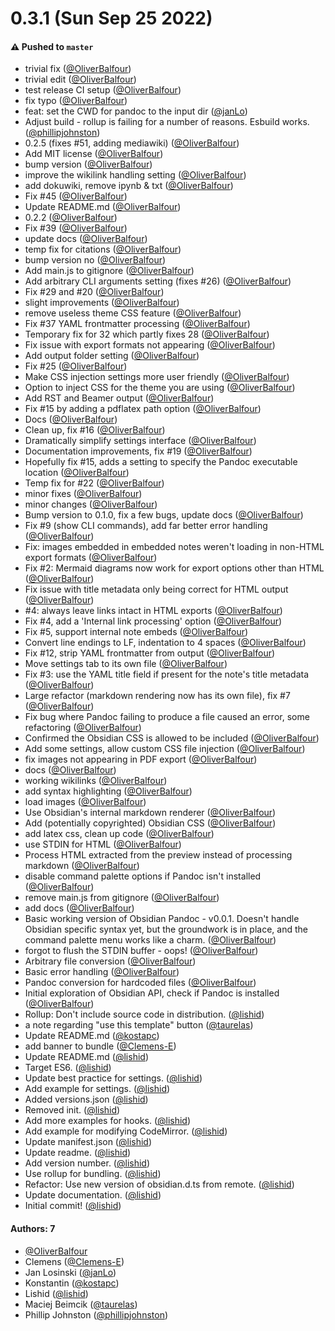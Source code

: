 # 0.3.1 (Sun Sep 25 2022)

#### ⚠️ Pushed to `master`

- trivial fix ([@OliverBalfour](https://github.com/OliverBalfour))
- trivial edit ([@OliverBalfour](https://github.com/OliverBalfour))
- test release CI setup ([@OliverBalfour](https://github.com/OliverBalfour))
- fix typo ([@OliverBalfour](https://github.com/OliverBalfour))
- feat: set the CWD for pandoc to the input dir ([@janLo](https://github.com/janLo))
- Adjust build - rollup is failing for a number of reasons. Esbuild works. ([@phillipjohnston](https://github.com/phillipjohnston))
- 0.2.5 (fixes #51, adding mediawiki) ([@OliverBalfour](https://github.com/OliverBalfour))
- Add MIT license ([@OliverBalfour](https://github.com/OliverBalfour))
- bump version ([@OliverBalfour](https://github.com/OliverBalfour))
- improve the wikilink handling setting ([@OliverBalfour](https://github.com/OliverBalfour))
- add dokuwiki, remove ipynb & txt ([@OliverBalfour](https://github.com/OliverBalfour))
- Fix #45 ([@OliverBalfour](https://github.com/OliverBalfour))
- Update README.md ([@OliverBalfour](https://github.com/OliverBalfour))
- 0.2.2 ([@OliverBalfour](https://github.com/OliverBalfour))
- Fix #39 ([@OliverBalfour](https://github.com/OliverBalfour))
- update docs ([@OliverBalfour](https://github.com/OliverBalfour))
- temp fix for citations ([@OliverBalfour](https://github.com/OliverBalfour))
- bump version no ([@OliverBalfour](https://github.com/OliverBalfour))
- Add main.js to gitignore ([@OliverBalfour](https://github.com/OliverBalfour))
- Add arbitrary CLI arguments setting (fixes #26) ([@OliverBalfour](https://github.com/OliverBalfour))
- Fix #29 and #20 ([@OliverBalfour](https://github.com/OliverBalfour))
- slight improvements ([@OliverBalfour](https://github.com/OliverBalfour))
- remove useless theme CSS feature ([@OliverBalfour](https://github.com/OliverBalfour))
- Fix #37 YAML frontmatter processing ([@OliverBalfour](https://github.com/OliverBalfour))
- Temporary fix for 32 which partly fixes 28 ([@OliverBalfour](https://github.com/OliverBalfour))
- Fix issue with export formats not appearing ([@OliverBalfour](https://github.com/OliverBalfour))
- Add output folder setting ([@OliverBalfour](https://github.com/OliverBalfour))
- Fix #25 ([@OliverBalfour](https://github.com/OliverBalfour))
- Make CSS injection settings more user friendly ([@OliverBalfour](https://github.com/OliverBalfour))
- Option to inject CSS for the theme you are using ([@OliverBalfour](https://github.com/OliverBalfour))
- Add RST and Beamer output ([@OliverBalfour](https://github.com/OliverBalfour))
- Fix #15 by adding a pdflatex path option ([@OliverBalfour](https://github.com/OliverBalfour))
- Docs ([@OliverBalfour](https://github.com/OliverBalfour))
- Clean up, fix #16 ([@OliverBalfour](https://github.com/OliverBalfour))
- Dramatically simplify settings interface ([@OliverBalfour](https://github.com/OliverBalfour))
- Documentation improvements, fix #19 ([@OliverBalfour](https://github.com/OliverBalfour))
- Hopefully fix #15, adds a setting to specify the Pandoc executable location ([@OliverBalfour](https://github.com/OliverBalfour))
- Temp fix for #22 ([@OliverBalfour](https://github.com/OliverBalfour))
- minor fixes ([@OliverBalfour](https://github.com/OliverBalfour))
- minor changes ([@OliverBalfour](https://github.com/OliverBalfour))
- Bump version to 0.1.0, fix a few bugs, update docs ([@OliverBalfour](https://github.com/OliverBalfour))
- Fix #9 (show CLI commands), add far better error handling ([@OliverBalfour](https://github.com/OliverBalfour))
- Fix: images embedded in embedded notes weren't loading in non-HTML export formats ([@OliverBalfour](https://github.com/OliverBalfour))
- Fix #2: Mermaid diagrams now work for export options other than HTML ([@OliverBalfour](https://github.com/OliverBalfour))
- Fix issue with title metadata only being correct for HTML output ([@OliverBalfour](https://github.com/OliverBalfour))
- #4: always leave links intact in HTML exports ([@OliverBalfour](https://github.com/OliverBalfour))
- Fix #4, add a 'Internal link processing' option ([@OliverBalfour](https://github.com/OliverBalfour))
- Fix #5, support internal note embeds ([@OliverBalfour](https://github.com/OliverBalfour))
- Convert line endings to LF, indentation to 4 spaces ([@OliverBalfour](https://github.com/OliverBalfour))
- Fix #12, strip YAML frontmatter from output ([@OliverBalfour](https://github.com/OliverBalfour))
- Move settings tab to its own file ([@OliverBalfour](https://github.com/OliverBalfour))
- Fix #3: use the YAML title field if present for the note's title metadata ([@OliverBalfour](https://github.com/OliverBalfour))
- Large refactor (markdown rendering now has its own file), fix #7 ([@OliverBalfour](https://github.com/OliverBalfour))
- Fix bug where Pandoc failing to produce a file caused an error, some refactoring ([@OliverBalfour](https://github.com/OliverBalfour))
- Confirmed the Obsidian CSS is allowed to be included ([@OliverBalfour](https://github.com/OliverBalfour))
- Add some settings, allow custom CSS file injection ([@OliverBalfour](https://github.com/OliverBalfour))
- fix images not appearing in PDF export ([@OliverBalfour](https://github.com/OliverBalfour))
- docs ([@OliverBalfour](https://github.com/OliverBalfour))
- working wikilinks ([@OliverBalfour](https://github.com/OliverBalfour))
- add syntax highlighting ([@OliverBalfour](https://github.com/OliverBalfour))
- load images ([@OliverBalfour](https://github.com/OliverBalfour))
- Use Obsidian's internal markdown renderer ([@OliverBalfour](https://github.com/OliverBalfour))
- Add (potentially copyrighted) Obsidian CSS ([@OliverBalfour](https://github.com/OliverBalfour))
- add latex css, clean up code ([@OliverBalfour](https://github.com/OliverBalfour))
- use STDIN for HTML ([@OliverBalfour](https://github.com/OliverBalfour))
- Process HTML extracted from the preview instead of processing markdown ([@OliverBalfour](https://github.com/OliverBalfour))
- disable command palette options if Pandoc isn't installed ([@OliverBalfour](https://github.com/OliverBalfour))
- remove main.js from gitignore ([@OliverBalfour](https://github.com/OliverBalfour))
- add docs ([@OliverBalfour](https://github.com/OliverBalfour))
- Basic working version of Obsidian Pandoc - v0.0.1. Doesn't handle Obsidian specific syntax yet, but the groundwork is in place, and the command palette menu works like a charm. ([@OliverBalfour](https://github.com/OliverBalfour))
- forgot to flush the STDIN buffer - oops! ([@OliverBalfour](https://github.com/OliverBalfour))
- Arbitrary file conversion ([@OliverBalfour](https://github.com/OliverBalfour))
- Basic error handling ([@OliverBalfour](https://github.com/OliverBalfour))
- Pandoc conversion for hardcoded files ([@OliverBalfour](https://github.com/OliverBalfour))
- Initial exploration of Obsidian API, check if Pandoc is installed ([@OliverBalfour](https://github.com/OliverBalfour))
- Rollup: Don't include source code in distribution. ([@lishid](https://github.com/lishid))
- a note regarding "use this template" button ([@taurelas](https://github.com/taurelas))
- Update README.md ([@kostapc](https://github.com/kostapc))
- add banner to bundle ([@Clemens-E](https://github.com/Clemens-E))
- Update README.md ([@lishid](https://github.com/lishid))
- Target ES6. ([@lishid](https://github.com/lishid))
- Update best practice for settings. ([@lishid](https://github.com/lishid))
- Add example for settings. ([@lishid](https://github.com/lishid))
- Added versions.json ([@lishid](https://github.com/lishid))
- Removed init. ([@lishid](https://github.com/lishid))
- Add more examples for hooks. ([@lishid](https://github.com/lishid))
- Add example for modifying CodeMirror. ([@lishid](https://github.com/lishid))
- Update manifest.json ([@lishid](https://github.com/lishid))
- Update readme. ([@lishid](https://github.com/lishid))
- Add version number. ([@lishid](https://github.com/lishid))
- Use rollup for bundling. ([@lishid](https://github.com/lishid))
- Refactor: Use new version of obsidian.d.ts from remote. ([@lishid](https://github.com/lishid))
- Update documentation. ([@lishid](https://github.com/lishid))
- Initial commit! ([@lishid](https://github.com/lishid))

#### Authors: 7

- [@OliverBalfour](https://github.com/OliverBalfour)
- Clemens ([@Clemens-E](https://github.com/Clemens-E))
- Jan Losinski ([@janLo](https://github.com/janLo))
- Konstantin ([@kostapc](https://github.com/kostapc))
- Lishid ([@lishid](https://github.com/lishid))
- Maciej Beimcik ([@taurelas](https://github.com/taurelas))
- Phillip Johnston ([@phillipjohnston](https://github.com/phillipjohnston))
